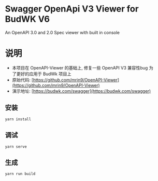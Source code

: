 
# Swagger OpenApi V3 Viewer for BudWK V6
An OpenAPI 3.0 and 2.0 Spec viewer with built in console 

# 说明

* 本项目在 OpenAPI-Viewer 的基础上, 修复一些 OpenAPI V3 兼容性bug 为了更好的应用于 BudWk 项目上
* 原始代码: [https://github.com/mrin9/OpenAPI-Viewer](https://github.com/mrin9/OpenAPI-Viewer)
* 演示地址: [https://budwk.com/swagger](https://budwk.com/swagger)

## 安装
```
yarn install
```
## 调试
```
yarn serve
```
## 生成
```
yarn run build 
```